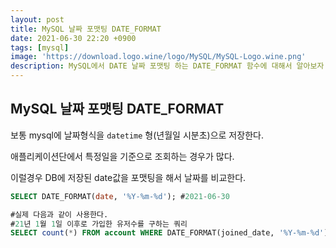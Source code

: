 ```yaml
---
layout: post
title: MySQL 날짜 포맷팅 DATE_FORMAT
date: 2021-06-30 22:20 +0900
tags: [mysql]
image: 'https://download.logo.wine/logo/MySQL/MySQL-Logo.wine.png'
description: MySQL에서 DATE 날짜 포맷팅 하는 DATE_FORMAT 함수에 대해서 알아보자.
---
```


## MySQL 날짜 포맷팅 DATE_FORMAT

보통 mysql에 날짜형식을 `datetime` 형(년월일 시분초)으로 저장한다. 

애플리케이션단에서 특정일을 기준으로 조회하는 경우가 많다. 

이럴경우 DB에 저장된 date값을 포맷팅을 해서 날짜를 비교한다.

```sql
SELECT DATE_FORMAT(date, '%Y-%m-%d'); #2021-06-30

#실제 다음과 같이 사용한다. 
#21년 1월 1일 이후로 가입한 유저수를 구하는 쿼리
SELECT count(*) FROM account WHERE DATE_FORMAT(joined_date, '%Y-%m-%d') >= '2021-01-01'
```

